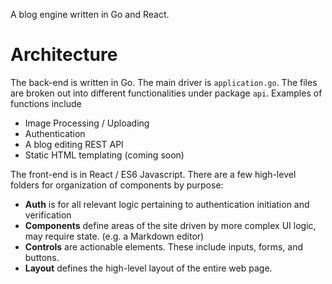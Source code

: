 A blog engine written in Go and React. 

# Architecture 
The back-end is written in Go. The main driver is `application.go`. The files are broken out into different functionalities under package `api`. Examples of functions include
- Image Processing / Uploading
- Authentication
- A blog editing REST API
- Static HTML templating (coming soon)

The front-end is in React / ES6 Javascript. There are a few high-level folders for organization of components by purpose:
- **Auth** is for all relevant logic pertaining to authentication initiation and verification
- **Components** define areas of the site driven by more complex UI logic, may require state. (e.g. a Markdown editor)
- **Controls** are actionable elements. These include inputs, forms, and buttons.
- **Layout** defines the high-level layout of the entire web page.
